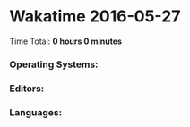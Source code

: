 # Wakatime 2016-05-27

Time Total: **0 hours 0 minutes**

### Operating Systems:

### Editors:

### Languages:

